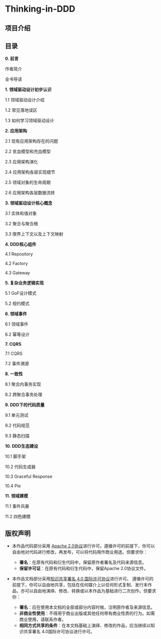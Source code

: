 # Thinking-in-DDD

## 项目介绍

## 目录

**0. 前言**

作者简介

全书导读

**1. 领域驱动设计初步认识**

1.1 领域驱动设计介绍

1.2 常见落地误区

1.3 如何学习领域驱动设计

**2. 应用架构**

2.1 现有应用架构存在的问题

2.2 贫血模型和充血模型

2.3 应用架构演化

2.4 应用架构各层实现细节

2.5 领域对象的生命周期

2.6 应用架构各层数据流转

**3. 领域驱动设计核心概念**

3.1 实体和值对象

3.2 聚合与聚合根

3.3 限界上下文以及上下文映射

**4. DDD核心组件**

4.1 Repository

4.2 Factory

4.3 Gateway

**5. 复杂业务逻辑实现**

5.1 GoF设计模式

5.2 规约模式

**6. 领域事件**

6.1 领域事件

6.2 幂等设计

**7. CQRS**

7.1 CQRS

7.2 事件溯源

**8. 一致性**

8.1 聚合内事务实现

8.2 跨聚合事务处理

**9. DDD下的代码质量**

9.1 单元测试

9.2 代码规范

9.3 静态扫描

**10. DDD生态建设**

10.1 脚手架

10.2 代码生成器

10.3 Graceful Response

10.4 Pie

**11. 领域建模**

11.1 事件风暴

11.2 四色建模

## 版权声明

- 本作品代码部分采用 [Apache 2.0协议](https://www.apache.org/licenses/LICENSE-2.0)进行许可。遵循许可的前提下，你可以自由地对代码进行修改，再发布，可以将代码用作商业用途。但要求你：

  - **署名**：在原有代码和衍生代码中，保留原作者署名及代码来源信息。
  - **保留许可证**：在原有代码和衍生代码中，保留Apache 2.0协议文件。
- 本作品文档部分采用[知识共享署名 4.0 国际许可协议](http://creativecommons.org/licenses/by/4.0/)进行许可。 遵循许可的前提下，你可以自由地共享，包括在任何媒介上以任何形式复制、发行本作品，亦可以自由地演绎、修改、转换或以本作品为基础进行二次创作。但要求你：

  - **署名**：应在使用本文档的全部或部分内容时候，注明原作者及来源信息。
  - **非商业性使用**：不得用于商业出版或其他任何带有商业性质的行为。如需商业使用，请联系作者。
  - **相同方式共享的条件**：在本文档基础上演绎、修改的作品，应当继续以知识共享署名 4.0国际许可协议进行许可。
